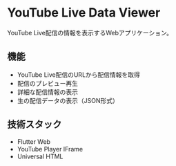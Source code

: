 # YouTube Live Data Viewer

YouTube Live配信の情報を表示するWebアプリケーション。

## 機能

- YouTube Live配信のURLから配信情報を取得
- 配信のプレビュー再生
- 詳細な配信情報の表示
- 生の配信データの表示（JSON形式）

## 技術スタック

- Flutter Web
- YouTube Player IFrame
- Universal HTML
